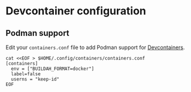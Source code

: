 # Devcontainer configuration

## Podman support

Edit your `containers.conf` file to add Podman support for [Devcontainers](https://code.visualstudio.com/docs/devcontainers/containers).

```shell
cat <<EOF > $HOME/.config/containers/containers.conf
[containers]
  env = ["BUILDAH_FORMAT=docker"]
  label=false
  userns = "keep-id"
EOF
```